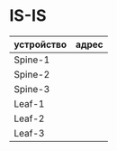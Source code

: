 # IS-IS

|устройство | адрес|
|-----------|------|
| Spine-1   | |
| Spine-2   | |
| Spine-3   | |
| Leaf-1    | |
| Leaf-2    | |
| Leaf-3    | |
